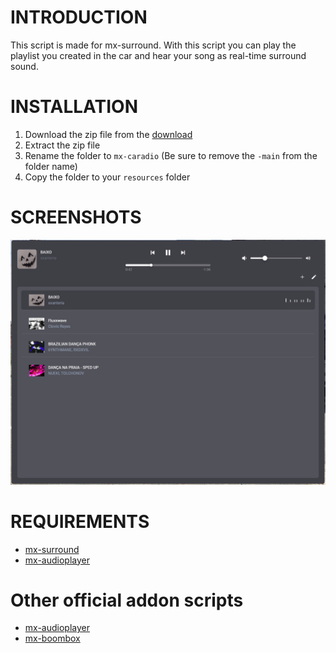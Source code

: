 # INTRODUCTION
This script is made for mx-surround. With this script you can play the playlist you created in the car and hear your song as real-time surround sound.

# INSTALLATION
1. Download the zip file from the [download](https://github.com/MOXHARTZ/mx-caradio/archive/refs/heads/main.zip)
2. Extract the zip file
3. Rename the folder to `mx-caradio` (Be sure to remove the `-main` from the folder name)
4. Copy the folder to your `resources` folder

# SCREENSHOTS
![Screenshot 1](/screenshots/1.png)

# REQUIREMENTS
- [mx-surround](https://moxha.store/category/resources)
- [mx-audioplayer](https://github.com/MOXHARTZ/mx-audioplayer)

# Other official addon scripts
- [mx-audioplayer](https://github.com/MOXHARTZ/mx-audioplayer)
- [mx-boombox](https://github.com/MOXHARTZ/mx-boombox)
